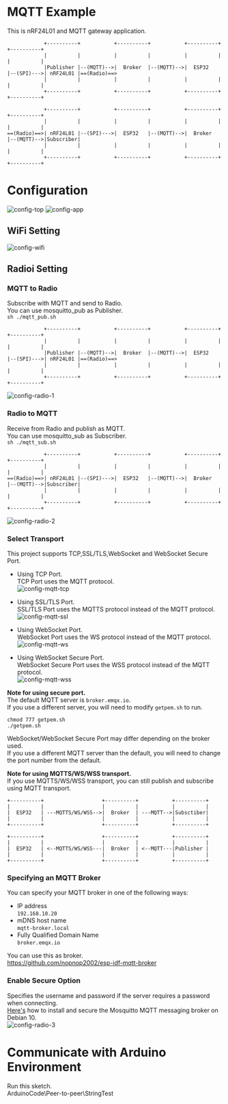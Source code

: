# MQTT Example   
This is nRF24L01 and MQTT gateway application.   
```
            +----------+           +----------+           +----------+           +----------+
            |          |           |          |           |          |           |          |
            |Publisher |--(MQTT)-->|  Broker  |--(MQTT)-->|  ESP32   |--(SPI)--->| nRF24L01 |==(Radio)==>
            |          |           |          |           |          |           |          |
            +----------+           +----------+           +----------+           +----------+

            +----------+           +----------+           +----------+           +----------+
            |          |           |          |           |          |           |          |
==(Radio)==>| nRF24L01 |--(SPI)--->|  ESP32   |--(MQTT)-->|  Broker  |--(MQTT)-->|Subscriber|
            |          |           |          |           |          |           |          |
            +----------+           +----------+           +----------+           +----------+
```



# Configuration
![config-top](https://github.com/nopnop2002/esp-idf-mirf/assets/6020549/bea8b4a8-cb37-4aed-b88c-06910018dfb2)
![config-app](https://github.com/nopnop2002/esp-idf-mirf/assets/6020549/e440b0c8-1b5f-48ec-880d-ee756da23d0d)


## WiFi Setting

![config-wifi](https://github.com/nopnop2002/esp-idf-mirf/assets/6020549/4930402d-5cbf-4880-98b9-75509eb76981)


## Radioi Setting

### MQTT to Radio
Subscribe with MQTT and send to Radio.   
You can use mosquitto_pub as Publisher.   
```sh ./mqtt_pub.sh```

```
            +----------+           +----------+           +----------+           +----------+
            |          |           |          |           |          |           |          |
            |Publisher |--(MQTT)-->|  Broker  |--(MQTT)-->|  ESP32   |--(SPI)--->| nRF24L01 |==(Radio)==>
            |          |           |          |           |          |           |          |
            +----------+           +----------+           +----------+           +----------+
```

![config-radio-1](https://github.com/user-attachments/assets/7319564d-f00a-433b-adc3-7915cc2a756b)


### Radio to MQTT
Receive from Radio and publish as MQTT.   
You can use mosquitto_sub as Subscriber.   
```sh ./mqtt_sub.sh```

```
            +----------+           +----------+           +----------+           +----------+
            |          |           |          |           |          |           |          |
==(Radio)==>| nRF24L01 |--(SPI)--->|  ESP32   |--(MQTT)-->|  Broker  |--(MQTT)-->|Subscriber|
            |          |           |          |           |          |           |          |
            +----------+           +----------+           +----------+           +----------+
```

![config-radio-2](https://github.com/user-attachments/assets/ba6cd672-270a-4d15-9304-44404fd67eb6)

### Select Transport   
This project supports TCP,SSL/TLS,WebSocket and WebSocket Secure Port.   
- Using TCP Port.   
 TCP Port uses the MQTT protocol.   
 ![config-mqtt-tcp](https://github.com/user-attachments/assets/a20aafa5-a814-49c3-8304-9aa5ba0af4e3)

- Using SSL/TLS Port.   
 SSL/TLS Port uses the MQTTS protocol instead of the MQTT protocol.   
 ![config-mqtt-ssl](https://github.com/user-attachments/assets/0b02c5ea-1147-4a3f-99cf-f142047fc477)

- Using WebSocket Port.   
 WebSocket Port uses the WS protocol instead of the MQTT protocol.   
 ![config-mqtt-ws](https://github.com/user-attachments/assets/ca202c91-2cf6-4093-9740-e34ed50c11df)

- Using WebSocket Secure Port.   
 WebSocket Secure Port uses the WSS protocol instead of the MQTT protocol.   
 ![config-mqtt-wss](https://github.com/user-attachments/assets/92961b07-2a91-4284-8e06-30badcbdc98c)

__Note for using secure port.__   
The default MQTT server is ```broker.emqx.io```.   
If you use a different server, you will need to modify ```getpem.sh``` to run.   
```
chmod 777 getpem.sh
./getpem.sh
```

WebSocket/WebSocket Secure Port may differ depending on the broker used.   
If you use a different MQTT server than the default, you will need to change the port number from the default.   

__Note for using MQTTS/WS/WSS transport.__   
If you use MQTTS/WS/WSS transport, you can still publish and subscribe using MQTT transport.   
```
+----------+                   +----------+           +----------+
|          |                   |          |           |          |
|  ESP32   | ---MQTTS/WS/WSS-->|  Broker  | ---MQTT-->|Subsctiber|
|          |                   |          |           |          |
+----------+                   +----------+           +----------+

+----------+                   +----------+           +----------+
|          |                   |          |           |          |
|  ESP32   | <--MQTTS/WS/WSS---|  Broker  | <--MQTT---|Publisher |
|          |                   |          |           |          |
+----------+                   +----------+           +----------+
```


### Specifying an MQTT Broker   
You can specify your MQTT broker in one of the following ways:   
- IP address   
 ```192.168.10.20```   
- mDNS host name   
 ```mqtt-broker.local```   
- Fully Qualified Domain Name   
 ```broker.emqx.io```

You can use this as broker.   
https://github.com/nopnop2002/esp-idf-mqtt-broker

### Enable Secure Option
Specifies the username and password if the server requires a password when connecting.   
[Here's](https://www.digitalocean.com/community/tutorials/how-to-install-and-secure-the-mosquitto-mqtt-messaging-broker-on-debian-10) how to install and secure the Mosquitto MQTT messaging broker on Debian 10.   
![config-radio-3](https://github.com/user-attachments/assets/7c04a8fc-96a0-46a6-ab59-17fa55b4ea59)

# Communicate with Arduino Environment   
Run this sketch.   
ArduinoCode\Peer-to-peer\StringTest   

